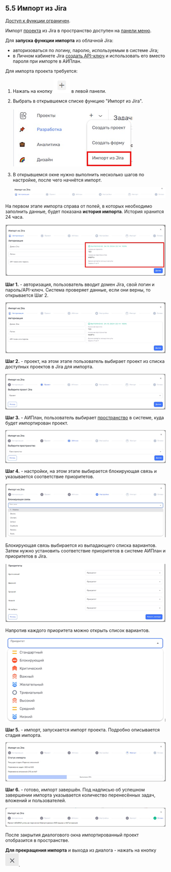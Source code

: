 ## 5.5 Импорт из Jira

[Доступ к функции ограничен](9_roles/9.2_access.md).  

Импорт [проекта](5_project.md) из Jira в пространство доступен на [панели меню](3_menu/3_menu.md).

Для **запуска функции импорта** из облачной Jira: 

- авторизоваться по логину, паролю, используемым в системе Jira; 
- в Личном кабинете Jira [создать API-ключ](5_project/5.5_import_project/5.5.1_API_token.md) и использовать его вместо пароля при импорте в АИПлан.

Для импорта проекта требуется:

1. Нажать на кнопку ![создать_проект](/imgs/создать_проект.jpg) в левой панели.
2. Выбрать в открывшемся списке функцию "Импорт из Jira".

   ![5.5](/imgs/5.5.jpg)

3. В открывшемся окне нужно выполнить несколько шагов по настройке, после чего начнётся импорт. 

   ![импорт](/imgs/импорт.jpg)

На первом этапе импорта справа от полей, в которых необходимо заполнить данные, будет показана **история импорта**. История хранится 24 часа. 

![5.5-0](/imgs/5.5-0.jpg)

**Шаг 1.** - авторизация, пользователь вводит домен Jira, свой логин и пароль/API-ключ. Система проверяет данные, если они верны, то открывается Шаг 2.

![5.5-1](/imgs/5.5-1.jpg)

**Шаг 2.** - проект, на этом этапе пользователь выбирает проект из списка доступных проектов в Jira для импорта.

![5.5-2](/imgs/5.5-2.jpg)

**Шаг 3.** - АИПлан, пользователь выбирает [пространство](4_workspace/4_workspace.md) в системе, куда будет импортирован проект.

![5.5-3](/imgs/5.5-3.jpg)

**Шаг 4.** - настройки, на этом этапе выбирается блокирующая связь и указывается соответствие приоритетов.

![5.5.1-4](/imgs/5.5.1-4.jpg)

Блокирующая связь выбирается из выпадающего списка вариантов.
Затем нужно установить соответствие приоритетов в системе АИПлан и приоритетов в Jira.

![5.5.2-4](/imgs/5.5.2-4.jpg)

Напротив каждого приоритета можно открыть список вариантов.

![5.5.3-4](/imgs/5.5.3-4.jpg)

**Шаг 5.** - импорт, запускается импорт проекта. Подробно описывается стадия импорта.

![5.5-5](/imgs/5.5-5.jpg)

**Шаг 6.** - готово, импорт завершён. Под надписью об успешном завершении импорта указывается количество перенесённых задач, вложений и пользователей. 

![5.5-6](/imgs/5.5-6.jpg)
   
После закрытия диалогового окна импортированный проект отобразится в пространстве. 

**Для прекращения импорта** и выхода из диалога - нажать на кнопку ![крестик](/imgs/крестик.jpg).